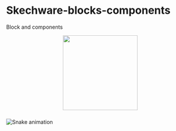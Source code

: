 # Skechware-blocks-components
Block and components
<div align="center">
  <img height="200" src="https://avatars.githubusercontent.com/u/81916613?s=200&v=4"  />
</div>

###

<img src="https://raw.githubusercontent.com/my-skills-app/my-skills-app/output/snake.svg" alt="Snake animation" />

###
